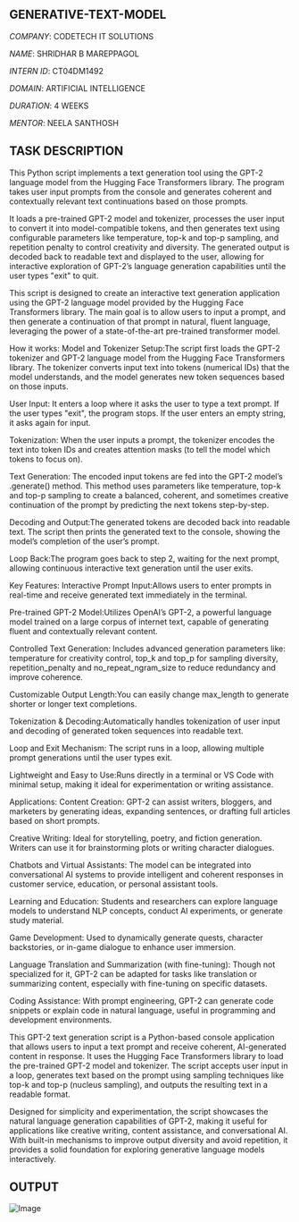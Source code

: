 ## GENERATIVE-TEXT-MODEL

*COMPANY*: CODETECH IT SOLUTIONS

*NAME*: SHRIDHAR B MAREPPAGOL

*INTERN ID*: CT04DM1492

*DOMAIN*: ARTIFICIAL INTELLIGENCE

*DURATION*: 4 WEEKS

*MENTOR*: NEELA SANTHOSH

## TASK DESCRIPTION

This Python script implements a text generation tool using the GPT-2 language model from the Hugging Face Transformers library. The program takes user input prompts from the console and generates coherent and contextually relevant text continuations based on those prompts.

It loads a pre-trained GPT-2 model and tokenizer, processes the user input to convert it into model-compatible tokens, and then generates text using configurable parameters like temperature, top-k and top-p sampling, and repetition penalty to control creativity and diversity. The generated output is decoded back to readable text and displayed to the user, allowing for interactive exploration of GPT-2’s language generation capabilities until the user types "exit" to quit.

This script is designed to create an interactive text generation application using the GPT-2 language model provided by the Hugging Face Transformers library. The main goal is to allow users to input a prompt, and then generate a continuation of that prompt in natural, fluent language, leveraging the power of a state-of-the-art pre-trained transformer model.

How it works:
Model and Tokenizer Setup:The script first loads the GPT-2 tokenizer and GPT-2 language model from the Hugging Face Transformers library. The tokenizer converts input text into tokens (numerical IDs) that the model understands, and   the model generates new token sequences based on those inputs.

User Input: It enters a loop where it asks the user to type a text prompt. If the user types "exit", the program stops. If the user enters an empty string, it asks again for input.

Tokenization: When the user inputs a prompt, the tokenizer encodes the text into token IDs and creates attention masks (to tell the model which tokens to focus on).

Text Generation: The encoded input tokens are fed into the GPT-2 model’s .generate() method. This method uses parameters like temperature, top-k and top-p sampling to create a balanced, coherent, and sometimes creative continuation of the prompt by predicting the next tokens step-by-step.

Decoding and Output:The generated tokens are decoded back into readable text. The script then prints the generated text to the console, showing the model’s completion of the user’s prompt.

Loop Back:The program goes back to step 2, waiting for the next prompt, allowing continuous interactive text generation until the user exits.

Key Features:
Interactive Prompt Input:Allows users to enter prompts in real-time and receive generated text immediately in the terminal.

Pre-trained GPT-2 Model:Utilizes OpenAI’s GPT-2, a powerful language model trained on a large corpus of internet text, capable of generating fluent and contextually relevant content.

Controlled Text Generation:
Includes advanced generation parameters like:
   temperature for creativity control,
   top_k and top_p for sampling diversity,
   repetition_penalty and no_repeat_ngram_size to reduce redundancy and improve coherence.

Customizable Output Length:You can easily change max_length to generate shorter or longer text completions.

Tokenization & Decoding:Automatically handles tokenization of user input and decoding of generated token sequences into readable text.

Loop and Exit Mechanism:
The script runs in a loop, allowing multiple prompt generations until the user types exit.

Lightweight and Easy to Use:Runs directly in a terminal or VS Code with minimal setup, making it ideal for experimentation or writing assistance.

Applications:
Content Creation:
GPT-2 can assist writers, bloggers, and marketers by generating ideas, expanding sentences, or drafting full articles based on short prompts.

Creative Writing:
Ideal for storytelling, poetry, and fiction generation. Writers can use it for brainstorming plots or writing character dialogues.

Chatbots and Virtual Assistants:
The model can be integrated into conversational AI systems to provide intelligent and coherent responses in customer service, education, or personal assistant tools.

Learning and Education:
Students and researchers can explore language models to understand NLP concepts, conduct AI experiments, or generate study material.

Game Development:
Used to dynamically generate quests, character backstories, or in-game dialogue to enhance user immersion.

Language Translation and Summarization (with fine-tuning):
Though not specialized for it, GPT-2 can be adapted for tasks like translation or summarizing content, especially with fine-tuning on specific datasets.

Coding Assistance:
With prompt engineering, GPT-2 can generate code snippets or explain code in natural language, useful in programming and development environments.

This GPT-2 text generation script is a Python-based console application that allows users to input a text prompt and receive coherent, AI-generated content in response. It uses the Hugging Face Transformers library to load the pre-trained GPT-2 model and tokenizer. The script accepts user input in a loop, generates text based on the prompt using sampling techniques like top-k and top-p (nucleus sampling), and outputs the resulting text in a readable format.

Designed for simplicity and experimentation, the script showcases the natural language generation capabilities of GPT-2, making it useful for applications like creative writing, content assistance, and conversational AI. With built-in mechanisms to improve output diversity and avoid repetition, it provides a solid foundation for exploring generative language models interactively.

## OUTPUT

![Image](https://github.com/user-attachments/assets/62487379-179d-4c42-8343-7fed1d9b2e60)
























